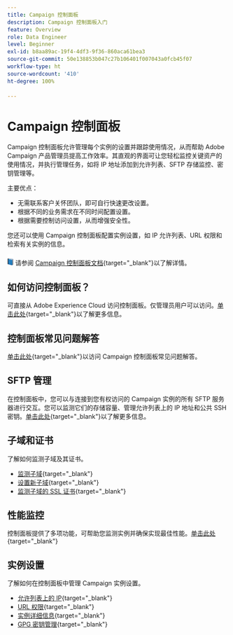 ```yaml
---
title: Campaign 控制面板
description: Campaign 控制面板入门
feature: Overview
role: Data Engineer
level: Beginner
exl-id: b8aa89ac-19f4-4df3-9f36-860aca61bea3
source-git-commit: 50e138853b047c27b106401f007043a0fcb45f07
workflow-type: ht
source-wordcount: '410'
ht-degree: 100%

---
```


# Campaign 控制面板

Campaign 控制面板允许管理每个实例的设置并跟踪使用情况，从而帮助 Adobe Campaign 产品管理员提高工作效率。其直观的界面可让您轻松监控关键资产的使用情况，并执行管理任务，如将 IP 地址添加到允许列表、SFTP 存储监控、密钥管理等。

主要优点：

* 无需联系客户关怀团队，即可自行快速更改设置。
* 根据不同的业务需求在不同时间配置设置。
* 根据需要控制访问设置，从而增强安全性。

您还可以使用 Campaign 控制面板配置实例设置，如 IP 允许列表、URL 权限和检索有关实例的信息。

![](../assets/do-not-localize/book.png) 请参阅 [Campaign 控制面板文档](https://experienceleague.adobe.com/docs/control-panel/using/control-panel-home.html?lang=zh-Hans){target=&quot;_blank&quot;}以了解详情。

## 如何访问控制面板？

可直接从 Adobe Experience Cloud 访问控制面板。仅管理员用户可以访问。[单击此处](https://experienceleague.adobe.com/docs/control-panel/using/discover-control-panel/accessing-control-panel.html?lang=zh-Hans){target=&quot;_blank&quot;}以了解更多信息。

## 控制面板常见问题解答

[单击此处](https://experienceleague.adobe.com/docs/control-panel/using/faq.html?lang=zh-Hans#control-panel){target=&quot;_blank&quot;}以访问 Campaign 控制面板常见问题解答。

## SFTP 管理

在控制面板中，您可以与连接到您有权访问的 Campaign 实例的所有 SFTP 服务器进行交互。您可以监测它们的存储容量、管理允许列表上的 IP 地址和公共 SSH 密钥。[单击此处](https://experienceleague.adobe.com/docs/control-panel/using/sftp-management/about-sftp-management.html?lang=zh-Hans#sftp-management){target=&quot;_blank&quot;}以了解更多信息。

## 子域和证书

了解如何监测子域及其证书。

* [监测子域](https://experienceleague.adobe.com/docs/control-panel/using/subdomains-and-certificates/monitoring-subdomains.html?lang=zh-Hans){target=&quot;_blank&quot;}
* [设置新子域](https://experienceleague.adobe.com/docs/control-panel/using/subdomains-and-certificates/setting-up-new-subdomain.html?lang=zh-Hans){target=&quot;_blank&quot;}
* [监测子域的 SSL 证书](https://experienceleague.adobe.com/docs/control-panel/using/subdomains-and-certificates/monitoring-ssl-certificates.html?lang=zh-Hans){target=&quot;_blank&quot;}

## 性能监控

控制面板提供了多项功能，可帮助您监测实例并确保实现最佳性能。[单击此处](https://experienceleague.adobe.com/docs/control-panel/using/performance-monitoring/about-performance-monitoring.html?lang=zh-Hans){target=&quot;_blank&quot;}


## 实例设置

了解如何在控制面板中管理 Campaign 实例设置。
* [允许列表上的 IP](https://experienceleague.adobe.com/docs/control-panel/using/instances-settings/ip-allow-listing-instance-access.html?lang=zh-Hans){target=&quot;_blank&quot;}
* [URL 权限](https://experienceleague.adobe.com/docs/control-panel/using/instances-settings/url-permissions.html?lang=zh-Hans){target=&quot;_blank&quot;}
* [实例详细信息](https://experienceleague.adobe.com/docs/control-panel/using/instances-settings/instance-details.html?lang=zh-Hans){target=&quot;_blank&quot;}
* [GPG 密钥管理](https://experienceleague.adobe.com/docs/control-panel/using/instances-settings/gpg-keys-management.html?lang=zh-Hans){target=&quot;_blank&quot;}
